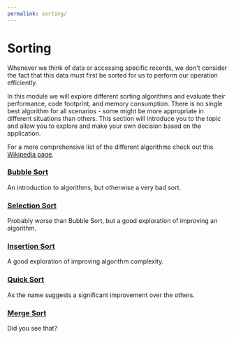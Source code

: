 ```yaml
---
permalink: sorting/
---
```


# Sorting

Whenever we think of data or accessing specific records, we don't consider the fact that this data must first be sorted for us to perform our operation efficiently.

In this module we will explore different sorting algorithms and evaluate their performance, code footprint, and memory consumption. There is no single best algorithm for all scenarios - some might be more appropriate in different situations than others. This section will introduce you to the topic and allow you to explore and make your own decision based on the application.

For a more comprehensive list of the different algorithms check out this [Wikipedia page](https://en.wikipedia.org/wiki/Sorting_algorithm).


### [Bubble Sort](bubble/)

An introduction to algorithms, but otherwise a very bad sort.

### [Selection Sort](selection/)

Probably worse than Bubble Sort, but a good exploration of improving an algorithm.

### [Insertion Sort](insertion/)

A good exploration of improving algorithm complexity.

### [Quick Sort](quick/)

As the name suggests a significant improvement over the others.

### [Merge Sort](merge/)

Did you see that?
